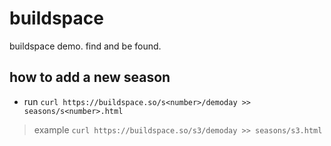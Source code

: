 # buildspace

buildspace demo. find and be found.

## how to add a new season

- run `curl https://buildspace.so/s<number>/demoday >> seasons/s<number>.html`

> example `curl https://buildspace.so/s3/demoday >> seasons/s3.html`
